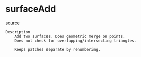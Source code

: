 # surfaceAdd

[source](github.com/OpenFOAM-jp/OpenFOAM-utilities-tutorials-jp/blob/master/v1906/surface/surfaceAdd/surfaceAdd.C/surfaceAdd.C)

```
Description
    Add two surfaces. Does geometric merge on points.
    Does not check for overlapping/intersecting triangles.

    Keeps patches separate by renumbering.


```

